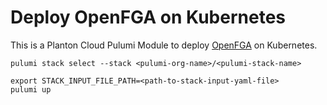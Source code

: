# Deploy OpenFGA on Kubernetes

This is a Planton Cloud Pulumi Module to deploy [OpenFGA](https://openfga.dev/) on Kubernetes.

```shell
pulumi stack select --stack <pulumi-org-name>/<pulumi-stack-name>
```

```shell
export STACK_INPUT_FILE_PATH=<path-to-stack-input-yaml-file>
pulumi up
```
